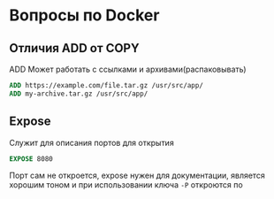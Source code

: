 # Вопросы по Docker

## Отличия ADD от COPY

ADD Может работать с ссылками и архивами(распаковывать)

```dockerfile
ADD https://example.com/file.tar.gz /usr/src/app/
ADD my-archive.tar.gz /usr/src/app/
```

## Expose

Служит для описания портов для открытия

```dockerfile
EXPOSE 8080
```

Порт сам не откроется, expose нужен для документации, является хорошим тоном и при использовании ключа `-P` откроются по